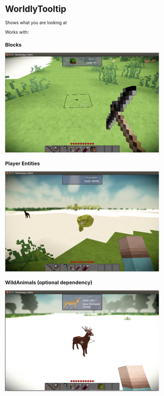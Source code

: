 WorldlyTooltip
==============

Shows what you are looking at

Works with:

### Blocks
![](/images/blocktooltip.png)

### Player Entities
![](/images/playertooltip.png)

### WildAnimals (optional dependency)
![](/images/deertooltip.png)
